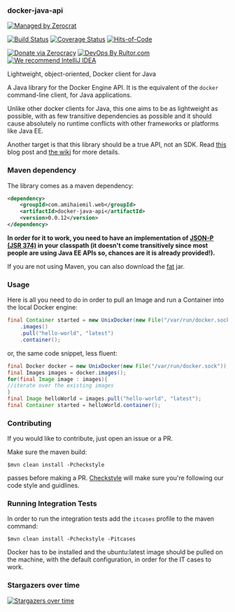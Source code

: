 ### docker-java-api

[![Managed by Zerocrat](https://www.0crat.com/badge/G6LPQQV2P.svg)](https://www.0crat.com/p/G6LPQQV2P)

[![Build Status](https://travis-ci.org/amihaiemil/docker-java-api.svg?branch=master)](https://travis-ci.org/amihaiemil/docker-java-api)
[![Coverage Status](https://coveralls.io/repos/github/amihaiemil/docker-java-api/badge.svg?branch=master)](https://coveralls.io/github/amihaiemil/docker-java-api?branch=master)
[![Hits-of-Code](https://hitsofcode.com/github/amihaiemil/docker-java-api)](https://hitsofcode.com/view/github/amihaiemil/docker-java-api)

[![Donate via Zerocracy](https://www.0crat.com/contrib-badge/G6LPQQV2P.svg)](https://www.0crat.com/contrib/G6LPQQV2P)
[![DevOps By Rultor.com](http://www.rultor.com/b/amihaiemil/docker-java-api)](http://www.rultor.com/p/amihaiemil/docker-java-api)
[![We recommend IntelliJ IDEA](http://amihaiemil.github.io/images/intellij-idea-recommend.svg)](https://www.jetbrains.com/idea/)

Lightweight, object-oriented, Docker client for Java

A Java library for the Docker Engine API. It is the equivalent of the ``docker`` command-line client, for Java applications.

Unlike other docker clients for Java, this one aims to be as lightweight as possible, with as few transitive dependencies as possible and it should cause absolutely no runtime conflicts with other frameworks or platforms like Java EE. 

Another target is that this library should be a true API, not an SDK. Read [this](http://www.amihaiemil.com/2018/03/10/java-api-for-docker.html) blog post and [the wiki](https://github.com/amihaiemil/docker-java-api/wiki) for more details.

### Maven dependency

The library comes as a maven dependency:

```xml
<dependency>
    <groupId>com.amihaiemil.web</groupId>
    <artifactId>docker-java-api</artifactId>
    <version>0.0.12</version>
</dependency>
```

**In order for it to work, you need to have an implementation of [JSON-P (JSR 374)](https://javaee.github.io/jsonp/index.html) in your classpath (it doesn't come transitively since most people are using Java EE APIs so, chances are it is already provided!).**

If you are not using Maven, you can also download the <a href="https://oss.sonatype.org/service/local/repositories/releases/content/com/amihaiemil/web/docker-java-api/0.0.12/docker-java-api-0.0.12-jar-with-dependencies.jar">fat</a> jar.

### Usage

Here is all you need to do in order to pull an Image and run a Container into the local Docker engine:

```java
final Container started = new UnixDocker(new File("/var/run/docker.sock"))
    .images()
    .pull("hello-world", "latest")
    .container();
```
or, the same code snippet, less fluent:
```java
final Docker docker = new UnixDocker(new File("/var/run/docker.sock"));
final Images images = docker.images();
for(final Image image : images){
//iterate over the existing images
}
final Image helloWorld = images.pull("hello-world", "latest");
final Container started = helloWorld.container();
```

### Contributing 

If you would like to contribute, just open an issue or a PR.

Make sure the maven build:

``$mvn clean install -Pcheckstyle``

passes before making a PR. [Checkstyle](http://checkstyle.sourceforge.net/) will make sure
you're following our code style and guidlines.

### Running Integration Tests

In order to run the integration tests add the ``itcases`` profile to the maven command:

``$mvn clean install -Pcheckstyle -Pitcases``

Docker has to be installed and the ubuntu:latest image should be pulled on the machine, with the default configuration, in order for the IT cases to work.

### Stargazers over time

[![Stargazers over time](https://starchart.cc/amihaiemil/docker-java-api.svg)](https://starchart.cc/amihaiemil/docker-java-api)
